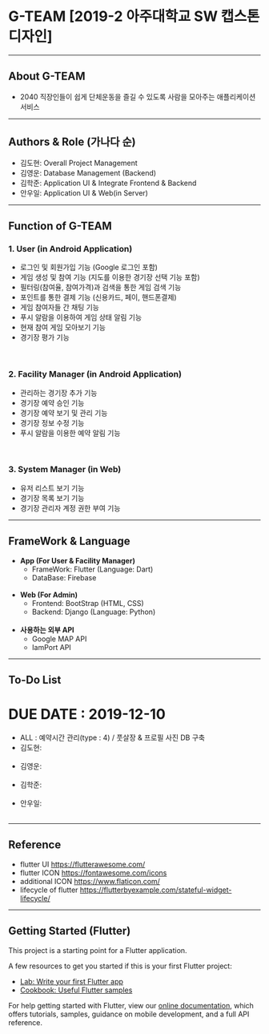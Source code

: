 # G-TEAM [2019-2 아주대학교 SW 캡스톤디자인]
---------------------------------------
## About G-TEAM
- 2040 직장인들이 쉽게 단체운동을 즐길 수 있도록 사람을 모아주는 애플리케이션 서비스
---------------------------------------
## Authors & Role (가나다 순)
- 김도현: Overall Project Management
- 김영운: Database Management (Backend)
- 김학준: Application UI & Integrate Frontend & Backend
- 안우일: Application UI & Web(in Server)
---------------------------------------
## Function of G-TEAM
### 1. User (in Android Application)
- 로그인 및 회원가입 기능 (Google 로그인 포함)
- 게임 생성 및 참여 기능 (지도를 이용한 경기장 선택 기능 포함)
- 필터링(참여율, 참여가격)과 검색을 통한 게임 검색 기능
- 포인트를 통한 결제 기능 (신용카드, 페이, 핸드폰결제) 
- 게임 참여자들 간 채팅 기능 
- 푸시 알람을 이용하여 게임 상태 알림 기능
- 현재 참여 게임 모아보기 기능
- 경기장 평가 기능
</br>

### 2. Facility Manager (in Android Application)
- 관리하는 경기장 추가 기능
- 경기장 예약 승인 기능  
- 경기장 예약 보기 및 관리 기능
- 경기장 정보 수정 기능
- 푸시 알람을 이용한 예약 알림 기능
</br>

### 3. System Manager (in Web)
- 유저 리스트 보기 기능
- 경기장 목록 보기 기능
- 경기장 관리자 계정 권한 부여 기능
---------------------------------------
## FrameWork & Language
- **App (For User & Facility Manager)**
  - FrameWork: Flutter (Language: Dart)
  - DataBase: Firebase
  <br><br>
- **Web (For Admin)**
  - Frontend: BootStrap (HTML, CSS)
  - Backend: Django (Language: Python)
  <br><br>
- **사용하는 외부 API**
  - Google MAP API
  - IamPort API
---------------------------------------
## To-Do List 
# DUE DATE : 2019-12-10 
- ALL : 예약시간 관리(type : 4) / 풋살장 & 프로필 사진 DB 구축 </br>
- 김도현: </br>&nbsp;&nbsp;&nbsp;&nbsp;&nbsp;&nbsp;&nbsp;&nbsp;&nbsp;&nbsp;&nbsp;&nbsp;
- 김영운: </br>&nbsp;&nbsp;&nbsp;&nbsp;&nbsp;&nbsp;&nbsp;&nbsp;&nbsp;&nbsp;&nbsp;&nbsp;
- 김학준: </br>&nbsp;&nbsp;&nbsp;&nbsp;&nbsp;&nbsp;&nbsp;&nbsp;&nbsp;&nbsp;&nbsp;&nbsp;
- 안우일: </br>&nbsp;&nbsp;&nbsp;&nbsp;&nbsp;&nbsp;&nbsp;&nbsp;&nbsp;&nbsp;&nbsp;&nbsp;
---------------------------------------
## Reference
- flutter UI      <https://flutterawesome.com/> 
- flutter ICON    <https://fontawesome.com/icons>  
- additional ICON <https://www.flaticon.com/> 
- lifecycle of flutter <https://flutterbyexample.com/stateful-widget-lifecycle/>
---------------------------------------
## Getting Started (Flutter)

This project is a starting point for a Flutter application.

A few resources to get you started if this is your first Flutter project:

- [Lab: Write your first Flutter app](https://flutter.dev/docs/get-started/codelab)
- [Cookbook: Useful Flutter samples](https://flutter.dev/docs/cookbook)

For help getting started with Flutter, view our
[online documentation](https://flutter.dev/docs), which offers tutorials,
samples, guidance on mobile development, and a full API reference.

